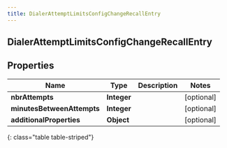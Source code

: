 ```yaml
---
title: DialerAttemptLimitsConfigChangeRecallEntry
---
```

## DialerAttemptLimitsConfigChangeRecallEntry


## Properties

| Name | Type | Description | Notes |
| ------------ | ------------- | ------------- | ------------- |
| **nbrAttempts** | **Integer** |  |  [optional] |
| **minutesBetweenAttempts** | **Integer** |  |  [optional] |
| **additionalProperties** | **Object** |  |  [optional] |
{: class="table table-striped"}



